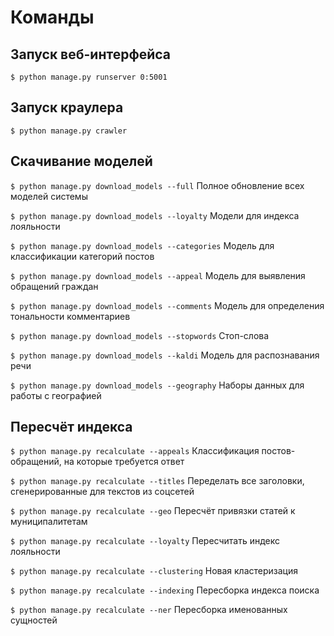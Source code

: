 # Команды

## Запуск веб-интерфейса

`$ python manage.py runserver 0:5001`

## Запуск краулера

`$ python manage.py crawler`

## Скачивание моделей

`$ python manage.py download_models --full` Полное обновление всех моделей системы

`$ python manage.py download_models --loyalty` Модели для индекса лояльности

`$ python manage.py download_models --categories` Модель для классификации категорий постов

`$ python manage.py download_models --appeal` Модель для выявления обращений граждан

`$ python manage.py download_models --comments` Модель для определения тональности комментариев

`$ python manage.py download_models --stopwords` Стоп-слова

`$ python manage.py download_models --kaldi` Модель для распознавания речи

`$ python manage.py download_models --geography` Наборы данных для работы с географией


## Пересчёт индекса

`$ python manage.py recalculate --appeals` Классификация постов-обращений, на которые требуется ответ

`$ python manage.py recalculate --titles` Переделать все заголовки, сгенерированные для текстов из соцсетей

`$ python manage.py recalculate --geo` Пересчёт привязки статей к муниципалитетам

`$ python manage.py recalculate --loyalty` Пересчитать индекс лояльности

`$ python manage.py recalculate --clustering` Новая кластеризация

`$ python manage.py recalculate --indexing` Пересборка индекса поиска

`$ python manage.py recalculate --ner` Пересборка именованных сущностей
